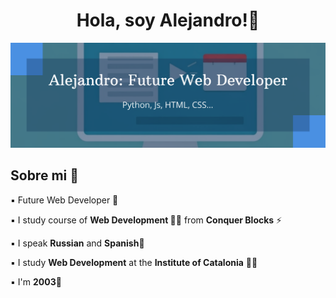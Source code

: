 <div aling='center'>
  <h1 align='center'>Hola, soy Alejandro!👋</h1>
</div>
<img src="https://github.com/al3-rom/al3-rom/blob/main/alejandro-build_64782063.png">


<h2 align='left'> Sobre mi 💬</h2>
<p>▪️ Future Web Developer 🤔</p>
<p>▪️ I study course of <strong>Web Development 👨‍💻</strong> from <strong>Conquer Blocks</strong> ⚡</p>
<p>▪️ I speak <strong>Russian</strong> and <strong>Spanish👀</strong></p>
<p>▪️ I study <strong>Web Development</strong> at the <strong>Institute of Catalonia</strong> 👨‍🎓</p>
<p>▪️ I'm <strong>2003</strong>🦂</p>

<!--
**al3-rom/al3-rom** is a ✨ _special_ ✨ repository because its `README.md` (this file) appears on your GitHub profile.

Here are some ideas to get you started:

- 🔭 I’m currently working on ...
- 🌱 I’m currently learning ...
- 👯 I’m looking to collaborate on ...
- 🤔 I’m looking for help with ...
- 💬 Ask me about ...
- 📫 How to reach me: ...
- 😄 Pronouns: ...
- ⚡ Fun fact: ...
-->
